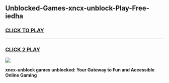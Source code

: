 
## Unblocked-Games-xncx-unblock-Play-Free-iedha
<h3>
<a href="https://premium76.site?title=xncx-unblock&ref=23A">CLICK TO PLAY</a></h3>
<hr>

<h3>
<a href="https://premium76.site?title=xncx-unblock&ref=23A">CLICK 2 PLAY</a>
  
</h3>

<a href="https://premium76.site?title=xncx-unblock&ref=23A"><img src="https://clearcache.store/games.png"></a>


**xncx-unblock games unblocked: Your Gateway to Fun and Accessible Online Gaming**
